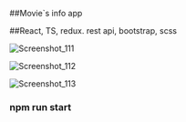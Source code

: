 ##Movie`s info app

##React, TS, redux. rest api, bootstrap, scss

![Screenshot_111](https://user-images.githubusercontent.com/43748738/226100589-74c6b79a-661e-49c8-aadd-82b6c71dcffd.png)

![Screenshot_112](https://user-images.githubusercontent.com/43748738/226100593-ef812b67-4c58-421f-bd4c-04b1a2f1fb96.png)

![Screenshot_113](https://user-images.githubusercontent.com/43748738/226100606-e4cde4f5-8822-4b1b-a065-62e0aebdb6ab.png)

### npm run start
